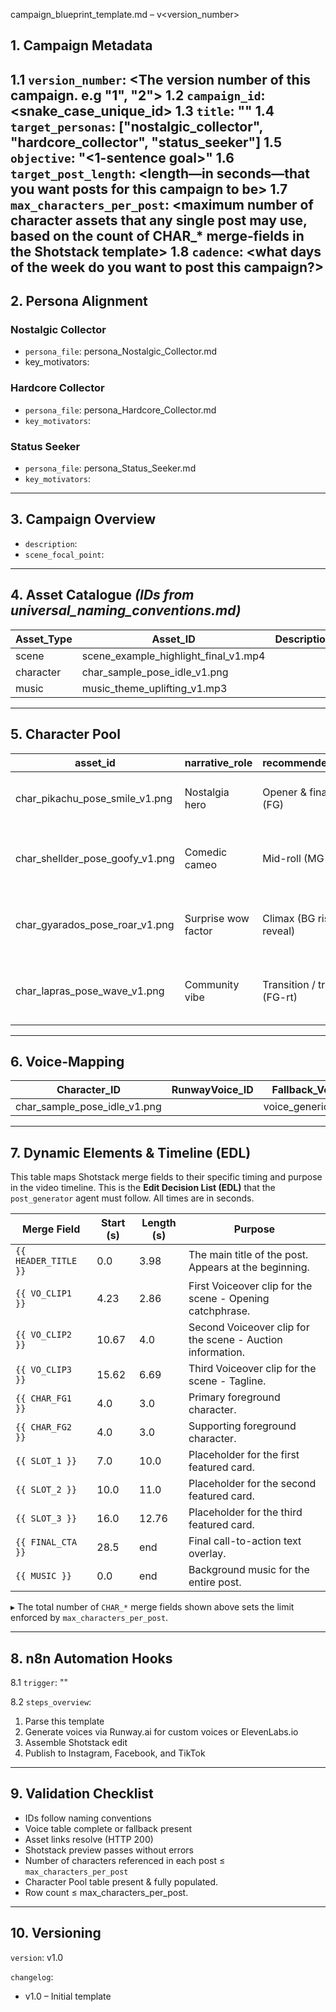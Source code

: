 campaign_blueprint_template.md – v<version_number>

## 1. Campaign Metadata

1.1 `version_number`: <The version number of this campaign. e.g "1", "2">
1.2 `campaign_id`: <snake_case_unique_id>
1.3 `title`: ""
1.4 `target_personas`: ["nostalgic_collector", "hardcore_collector", "status_seeker"]
1.5 `objective`: "<1-sentence goal>"
1.6 `target_post_length`: <length—in seconds—that you want posts for this campaign to be>
1.7 `max_characters_per_post`: <maximum number of character assets that any single post may use, based on the count of CHAR_* merge‑fields in the Shotstack template>
1.8 `cadence`: <what days of the week do you want to post this campaign?>
---

## 2. Persona Alignment

### Nostalgic Collector

- `persona_file`: persona_Nostalgic_Collector.md
- key_motivators:
<!-- add key motivators here -->

### Hardcore Collector

- `persona_file`: persona_Hardcore_Collector.md
- `key_motivators`:
<!-- add key motivators here -->

### Status Seeker

- `persona_file`: persona_Status_Seeker.md
- `key_motivators`:
<!-- add key motivators here -->

---

## 3. Campaign Overview
- `description`: <!-- Add a brief description of the scene for the campaign is and how it relates to the goal of the campaign -->
- `scene_focal_point`: <!-- The portion of the scene that is showcased by the campaign. (e.g. "The vault door," "The three cloning tubes") -->

---

## 4. Asset Catalogue *(IDs from universal_naming_conventions.md)*

| Asset_Type | Asset_ID                             | Description | Storage_URI |
|------------|--------------------------------------|-------------|-------------|
| scene      | scene_example_highlight_final_v1.mp4 |             |             |
| character  | char_sample_pose_idle_v1.png         |             |             |
| music      | music_theme_uplifting_v1.mp3         |             |             |

---

## 5. Character Pool
| asset_id                        | narrative_role      | recommended_scene           | notes                                    |
|---------------------------------|---------------------|-----------------------------|------------------------------------------|
| char_pikachu_pose_smile_v1.png  | Nostalgia hero      | Opener & final frame (FG)   | Instantly recognisable; anchors story    |
| char_shellder_pose_goofy_v1.png | Comedic cameo       | Mid-roll (MG-left)          | Light humour; keeps energy upbeat        |
| char_gyarados_pose_roar_v1.png  | Surprise wow factor | Climax (BG rise / reveal)   | Dramatic punch; boosts share-worthiness  |
| char_lapras_pose_wave_v1.png    | Community vibe      | Transition / travel (FG-rt) | Serene moment; invites viewer connection |

---

## 6. Voice-Mapping

| Character_ID                 | RunwayVoice_ID | Fallback_Voice    |
|------------------------------|----------------|-------------------|
| char_sample_pose_idle_v1.png |                | voice_generic_001 |

---

## 7. Dynamic Elements & Timeline (EDL)

This table maps Shotstack merge fields to their specific timing and purpose in the video timeline. This is the **Edit Decision List (EDL)** that the `post_generator` agent must follow. All times are in seconds.

| Merge Field        | Start (s) | Length (s) | Purpose                                                                       |
|--------------------|-----------|------------|-------------------------------------------------------------------------------|
| `{{ HEADER_TITLE }}` | 0.0       | 3.98       | The main title of the post. Appears at the beginning.                         |
| `{{ VO_CLIP1 }}`     | 4.23      | 2.86       | First Voiceover clip for the scene - Opening catchphrase.                     |
| `{{ VO_CLIP2 }}`     | 10.67     | 4.0        | Second Voiceover clip for the scene - Auction information.                    |
| `{{ VO_CLIP3 }}`     | 15.62     | 6.69       | Third Voiceover clip for the scene - Tagline.                                 |
| `{{ CHAR_FG1 }}`     | 4.0       | 3.0        | Primary foreground character.                                                 |
| `{{ CHAR_FG2 }}`     | 4.0       | 3.0        | Supporting foreground character.                                              |
| `{{ SLOT_1 }}`       | 7.0       | 10.0       | Placeholder for the first featured card.                                      |
| `{{ SLOT_2 }}`       | 10.0      | 11.0       | Placeholder for the second featured card.                                     |
| `{{ SLOT_3 }}`       | 16.0      | 12.76      | Placeholder for the third featured card.                                      |
| `{{ FINAL_CTA }}`    | 28.5      | end        | Final call-to-action text overlay.                                            |
| `{{ MUSIC }}`        | 0.0       | end        | Background music for the entire post.                                         |

▸ The total number of `CHAR_*` merge fields shown above sets the limit enforced by `max_characters_per_post`.

---

## 8. n8n Automation Hooks

8.1 `trigger`: ""

8.2 `steps_overview`:

1. Parse this template
2. Generate voices via Runway.ai for custom voices or ElevenLabs.io
3. Assemble Shotstack edit
4. Publish to Instagram, Facebook, and TikTok

---

## 9. Validation Checklist

- IDs follow naming conventions
- Voice table complete or fallback present
- Asset links resolve (HTTP 200)
- Shotstack preview passes without errors
- Number of characters referenced in each post ≤ `max_characters_per_post`
- Character Pool table present & fully populated.
- Row count ≤ max_characters_per_post.

---

## 10. Versioning

`version`: v1.0

`changelog`:

- v1.0 – Initial template
